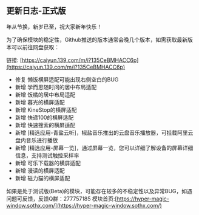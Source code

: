 ## 更新日志-正式版

年从节换，新岁已至，祝大家新年快乐！

为了确保模块的稳定性，Github推送的版本通常会晚几个版本，如需获取最新版本可以前往网盘获取：

链接: [https://caiyun.139.com/m/i?135CeBMHACC6p](https://caiyun.139.com/m/i?135CeBMHACC6p)


- 修复 懒饭横屏适配可能出现右侧空白的BUG
- 新增 学而思随时问的居中布局适配
- 新增 饭橘的居中布局适配
- 新增 暮光的横屏适配
- 新增 KineStop的横屏适配
- 新增 快递100的横屏适配
- 新增 快速搜索的横屏适配
- 新增 [精选应用-青盐云听]，椒盐音乐推出的云盘音乐播放器，可挂载阿里云盘内音乐进行播放
- 新增 [精选应用-屏幕一览]，通过屏幕一览，您可以详细了解设备的屏幕详细信息，支持测试触控采样率
- 新增 可乐下载器的横屏适配
- 新增 漫读的横屏适配
- 新增 磁力猫的横屏适配

如果是处于测试版(Beta)的模块，可能存在较多的不稳定性以及异常BUG，如遇问题可反馈，反馈Q群：277757185
模块首页:[https://hyper-magic-window.sothx.com/](https://hyper-magic-window.sothx.com/)